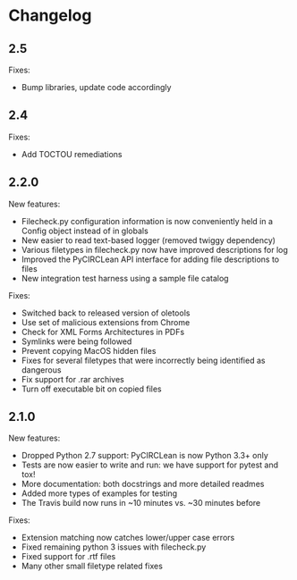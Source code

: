 Changelog
=========

2.5
---

Fixes:
- Bump libraries, update code accordingly

2.4
---

Fixes:
- Add TOCTOU remediations

2.2.0
---
New features:
- Filecheck.py configuration information is now conveniently held in a Config
object instead of in globals
- New easier to read text-based logger (removed twiggy dependency)
- Various filetypes in filecheck.py now have improved descriptions for log
- Improved the PyCIRCLean API interface for adding file descriptions to files
- New integration test harness using a sample file catalog

Fixes:
- Switched back to released version of oletools
- Use set of malicious extensions from Chrome
- Check for XML Forms Architectures in PDFs
- Symlinks were being followed
- Prevent copying MacOS hidden files
- Fixes for several filetypes that were incorrectly being identified as dangerous
- Fix support for .rar archives
- Turn off executable bit on copied files


2.1.0
---

New features:
- Dropped Python 2.7 support: PyCIRCLean is now Python 3.3+ only
- Tests are now easier to write and run: we have support for pytest and tox!
- More documentation: both docstrings and more detailed readmes
- Added more types of examples for testing
- The Travis build now runs in ~10 minutes vs. ~30 minutes before


Fixes:
- Extension matching now catches lower/upper case errors
- Fixed remaining python 3 issues with filecheck.py
- Fixed support for .rtf files
- Many other small filetype related fixes
